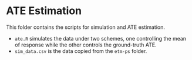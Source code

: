 # ATE Estimation

This folder contains the scripts for simulation and ATE estimation. 

- `ate.R` simulates the data under two schemes, one controlling the mean of response while the other controls the ground-truth ATE. 
- `sim_data.csv` is the data copied from the `etm-ps` folder.